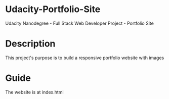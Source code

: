 # Udacity-Portfolio-Site
Udacity Nanodegree - Full Stack Web Developer Project - Portfolio Site

# Description
This project's purpose is to build a responsive portfolio website with images

# Guide
The website is at index.html